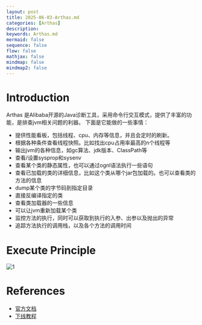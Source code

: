 ```yaml
---
layout: post
title: 2025-06-03-Arthas.md
categories: [Arthas]
description: 
keywords: Arthas.md
mermaid: false
sequence: false
flow: false
mathjax: false
mindmap: false
mindmap2: false
---
```

# Introduction
Arthas 是Alibaba开源的Java诊断工具，采用命令行交互模式，提供了丰富的功能，是排查jvm相关问题的利器。
下面是它能做的一些事情：

- 提供性能看板，包括线程、cpu、内存等信息，并且会定时的刷新。
- 根据各种条件查看线程快照。比如找出cpu占用率最高的n个线程等
- 输出jvm的各种信息，如gc算法、jdk版本、ClassPath等
- 查看/设置sysprop和sysenv
- 查看某个类的静态属性，也可以通过ognl语法执行一些语句
- 查看已加载的类的详细信息，比如这个类从哪个jar包加载的。也可以查看类的方法的信息
- dump某个类的字节码到指定目录
- 直接反编译指定的类
- 查看类加载器的一些信息
- 可以让jvm重新加载某个类
- 监控方法的执行，同时可以获取到执行的入参、出参以及抛出的异常
- 追踪方法执行的调用栈，以及各个方法的调用时间


# Execute Principle

![1](https://oss.xubighead.top/oss/image/202506/1929826246226710530.png)










# References

- [官方文档](https://arthas.aliyun.com/doc/install-detail.html)
- [下线教程](https://arthas.aliyun.com/doc/arthas-tutorials.html?language=cn) 


